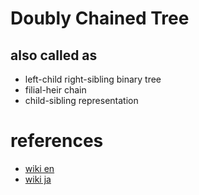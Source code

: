 # Doubly Chained Tree
## also called as 
- left-child right-sibling binary tree
- filial-heir chain
- child-sibling representation



# references 
- [wiki en](https://en.wikipedia.org/wiki/Left-child_right-sibling_binary_tree)
- [wiki ja](https://ja.wikipedia.org/wiki/%E4%BA%8C%E9%87%8D%E9%80%A3%E9%8E%96%E6%9C%A8)